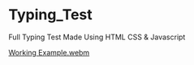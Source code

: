 # Typing_Test
Full Typing Test Made Using HTML CSS &amp; Javascript


[Working Example.webm](https://github.com/Shaheryarkhalid/Dice_Roller/assets/41621149/a951811f-2a92-4f2c-957b-7c4cf5d281ba)
